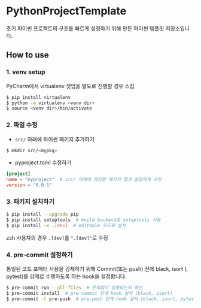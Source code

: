 # PythonProjectTemplate

초기 파이썬 프로젝트의 구조를 빠르게 설정하기 위해 만든 파이썬 템플릿 저장소입니다. 

## How to use
### 1. venv setup
PyCharm에서 virtualenv 셋업을 별도로 진행할 경우 스킵
```bash
$ pip install virtualenv
$ python -m virtualenv <venv dir>
$ source <venv dir>/bin/activate
```

### 2. 파일 수정
- `src/` 아래에 파이썬 패키지 추가하기  
```bash
$ mkdir src/<mypkg>
```
- pyproject.toml 수정하기
```toml
[project]
name = "myproject"  # src/ 아래에 생성한 패키지 명과 동일하게 수정
version = "0.0.1"
```

### 3. 패키지 설치하기
```bash
$ pip install --upgrade pip
$ pip install setuptools  # build backend로 setuptools 사용
$ pip install -e .[dev]  # editable 모드로 설치
```
zsh 사용자의 경우 `.[dev]`를 `".[dev]"`로 수정

### 4. pre-commit 설정하기
통일된 코드 포매터 사용을 강제하기 위해 Commit(또는 push) 전에 black, isort (, pytest)를 강제로 수행하도록 하는 hook을 설정합니다.
```bash
$ pre-commit run --all-files  # 문제없이 실행되는지 확인
$ pre-commit install  # pre-commit 단계 hook 설치 (black, isort)
$ pre-commit -t pre-push  # pre-push 단계 hook 설치 (black, isort, pytest)
```
